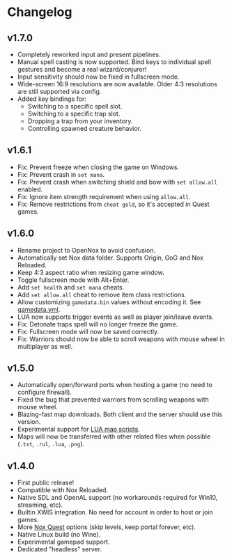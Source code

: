 # Changelog

## v1.7.0

- Completely reworked input and present pipelines.
- Manual spell casting is now supported. Bind keys to individual spell gestures and become a real wizard/conjurer!
- Input sensitivity should now be fixed in fullscreen mode.
- Wide-screen 16:9 resolutions are now available. Older 4:3 resolutions are still supported via config.
- Added key bindings for:
  - Switching to a specific spell slot.
  - Switching to a specific trap slot.
  - Dropping a trap from your inventory.
  - Controlling spawned creature behavior.

## v1.6.1

- Fix: Prevent freeze when closing the game on Windows. 
- Fix: Prevent crash in `set mana`.
- Fix: Prevent crash when switching shield and bow with `set allow.all` enabled.
- Fix: Ignore item strength requirement when using `allow.all`.
- Fix: Remove restrictions from `cheat gold`, so it's accepted in Quest games.

## v1.6.0

- Rename project to OpenNox to avoid confusion.
- Automatically set Nox data folder. Supports Origin, GoG and Nox Reloaded.
- Keep 4:3 aspect ratio when resizing game window.
- Toggle fullscreen mode with Alt+Enter.
- Add `set health` and `set mana` cheats.
- Add `set allow.all` cheat to remove item class restrictions.
- Allow customizing `gamedata.bin` values without encoding it. See [gamedata.yml](./docs/gamedata-sample.yml).
- LUA now supports trigger events as well as player join/leave events.
- Fix: Detonate traps spell will no longer freeze the game.
- Fix: Fullscreen mode will now be saved correctly.
- Fix: Warriors should now be able to scroll weapons with mouse wheel in multiplayer as well.

## v1.5.0

- Automatically open/forward ports when hosting a game (no need to configure firewall).
- Fixed the bug that prevented warriors from scrolling weapons with mouse wheel.
- Blazing-fast map downloads. Both client and the server should use this version.
- Experimental support for [LUA map scripts](./docs/maps-lua.md).
- Maps will now be transferred with other related files when possible (`.txt`, `.rul`, `.lua`, `.png`).

## v1.4.0

- First public release!
- Compatible with Nox Reloaded.
- Native SDL and OpenAL support (no workarounds required for Win10, streaming, etc).
- Builtin XWIS integration. No need for account in order to host or join games.
- More [Nox Quest](./docs/game-quest.md) options (skip levels, keep portal forever, etc).
- Native Linux build (no Wine).
- Experimental gamepad support.
- Dedicated "headless" server.

